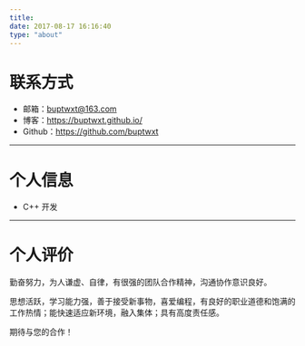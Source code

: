 ```yaml
---
title: 
date: 2017-08-17 16:16:40
type: "about"
---
```


# 联系方式

- 邮箱：buptwxt@163.com
- 博客：https://buptwxt.github.io/
- Github：https://github.com/buptwxt

---

# 个人信息

 - C++ 开发

---

# 个人评价


勤奋努力，为人谦虚、自律，有很强的团队合作精神，沟通协作意识良好。

思想活跃，学习能力强，善于接受新事物，喜爱编程，有良好的职业道德和饱满的工作热情；能快速适应新环境，融入集体；具有高度责任感。

期待与您的合作！


